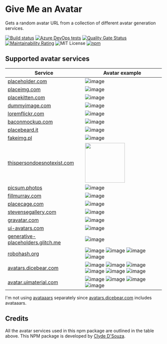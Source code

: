 # Give Me an Avatar
Gets a random avatar URL from a collection of different avatar generation services.   

[![Build status](https://clydedsouza.visualstudio.com/Give%20Me%20an%20Avatar%20npm/_apis/build/status/Give%20Me%20an%20Avatar%20Main)](https://clydedsouza.visualstudio.com/Give%20Me%20an%20Avatar%20npm/_build/latest?definitionId=32)
[![Azure DevOps tests](https://img.shields.io/azure-devops/tests/clydedsouza/Give%20Me%20an%20Avatar%20npm/32?logo=azuredevops)](https://clydedsouza.visualstudio.com/Give%20Me%20an%20Avatar%20npm/_build?definitionId=32) 
[![Quality Gate Status](https://sonarcloud.io/api/project_badges/measure?project=ClydeDz_give-me-an-avatar-npm&metric=alert_status)](https://sonarcloud.io/dashboard?id=ClydeDz_give-me-an-avatar-npm) 
[![Maintainability Rating](https://sonarcloud.io/api/project_badges/measure?project=ClydeDz_give-me-an-avatar-npm&metric=sqale_rating)](https://sonarcloud.io/dashboard?id=ClydeDz_give-me-an-avatar-npm) 
![MIT License](https://img.shields.io/static/v1.svg?label=📜%20License&message=MIT&color=informational) 
[![npm](https://img.shields.io/npm/v/give-me-an-avatar?color=brightgreen&logo=npm)](https://bit.ly/give-me-an-avatar)     
    

## Supported avatar services

| Service                                    | Avatar example                                       |
|--------------------------------------------|------------------------------------------------------|
| [placeholder.com](https://placeholder.com) | ![image](https://via.placeholder.com/128?Text=J%20S) |
| [placeimg.com](https://placeimg.com)       | ![image](https://placeimg.com/128/128/people)        |
| [placekitten.com](https://placekitten.com) | ![image](https://placekitten.com/g/128/128)          |
| [dummyimage.com](https://dummyimage.com/)  | ![image](https://dummyimage.com/128x128&text=J%20S)  |
| [loremflickr.com](https://loremflickr.com) | ![image](https://loremflickr.com/128/128/human)      |
| [baconmockup.com](https://baconmockup.com) | ![image](https://baconmockup.com/128/128/)           |
| [placebeard.it](https://placebeard.it)     | ![image](https://placebeard.it/128)                  |
| [fakeimg.pl](https://fakeimg.pl)           | ![image](https://fakeimg.pl/128x128/?text=John%20Smith&font=bebas)   |
| [thispersondoesnotexist.com](https://thispersondoesnotexist.com/) | <img src="https://thispersondoesnotexist.com/image" width="128"/> |
| [picsum.photos](https://picsum.photos/)     | ![image](https://picsum.photos/128)                  |
| [fillmurray.com](https://www.fillmurray.com)     | ![image](https://www.fillmurray.com/128/128)    |
| [placecage.com](https://www.placecage.com)       | ![image](https://www.placecage.com/128/128)     |
| [stevensegallery.com](https://www.stevensegallery.com)       | ![image](https://www.stevensegallery.com/128/128)  |
| [gravatar.com](https://www.gravatar.com)    | ![image](https://www.gravatar.com/avatar/default?s=128)     |
| [ui-avatars.com](https://www.ui-avatars.com)    | ![image](https://ui-avatars.com/api/?background=random&size=128&name=J%20S)     |
| [generative-placeholders.glitch.me](https://generative-placeholders.glitch.me)       | ![image](https://generative-placeholders.glitch.me/image?width=128&height=128)     |
| [robohash.org](https://robohash.org)       | ![image](https://robohash.org/John%20Smith?size=128x128&set=set1) ![image](https://robohash.org/John%20Smith?size=128x128&set=set2) ![image](https://robohash.org/John%20Smith?size=128x128&set=set3) ![image](https://robohash.org/John%20Smith?size=128x128&set=set4)     |
| [avatars.dicebear.com](https://avatars.dicebear.com)     | ![image](https://avatars.dicebear.com/4.5/api/gridy/John%20Smith.svg?w=128&h=128) ![image](https://avatars.dicebear.com/4.5/api/human/John%20Smith.svg?w=128&h=128) ![image](https://avatars.dicebear.com/4.5/api/identicon/John%20Smith.svg?w=128&h=128) ![image](https://avatars.dicebear.com/4.5/api/jdenticon/John%20Smith.svg?w=128&h=128) ![image](https://avatars.dicebear.com/4.5/api/avataaars/John%20Smith.svg?w=128&h=128)  ![image](https://avatars.dicebear.com/4.5/api/bottts/John%20Smith.svg?w=128&h=128)             |
| [avatar.uimaterial.com](https://avatar.uimaterial.com)     | ![image](https://avatar.uimaterial.com/?setId=0496UVJDTqyd2eCIAa46&name=John%20Smith&size=128) ![image](https://avatar.uimaterial.com/?setId=8Pfmys5bgfL2NbXFG2sU&name=John%20Smith&size=128) ![image](https://avatar.uimaterial.com/?setId=SM2u3518GjohwtHQXNK0&name=John%20Smith&size=128) ![image](https://avatar.uimaterial.com/?setId=Pb7ErSM37KjjIZyJk8w6&name=John%20Smith&size=128)   |

I'm not using [avataaars](https://avataaars.io/) separately since [avatars.dicebear.com](https://avatars.dicebear.com) includes avataaars.  

## Credits   
All the avatar services used in this npm package are outlined in the table above. 
This NPM package is developed by [Clyde D'Souza](https://twitter.com/clydedz).